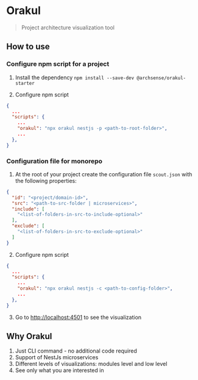# Orakul

> Project architecture visualization tool

## How to use

### Configure npm script for a project

1. Install the dependency `npm install --save-dev @archsense/orakul-starter`

2. Configure npm script
```json
{
  ...
  "scripts": {
    ...
    "orakul": "npx orakul nestjs -p <path-to-root-folder>",
    ...
  }, 
}
```

### Configuration file for monorepo

1. At the root of your project create the configuration file `scout.json` with the following properties:
```json
{  
  "id": "<project/domain-id>",
  "src": "<path-to-src-folder | microservices>",
  "include": [
    "<list-of-folders-in-src-to-include-optional>"
  ],
  "exclude": [
    "<list-of-folders-in-src-to-exclude-optional>"
  ]
}
```

2. Configure npm script
```json
{
  ...
  "scripts": {
    ...
    "orakul": "npx orakul nestjs -c <path-to-config-folder>",
    ...
  }, 
}
```

3. Go to [http://localhost:4501](http://localhost:4501) to see the visualization

## Why Orakul

1. Just CLI command - no additional code required
1. Support of NestJs microservices
1. Different levels of visualizations: modules level and low level
1. See only what you are interested in